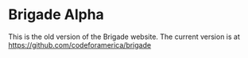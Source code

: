 Brigade Alpha
=============

This is the old version of the Brigade website. The current version is at https://github.com/codeforamerica/brigade
